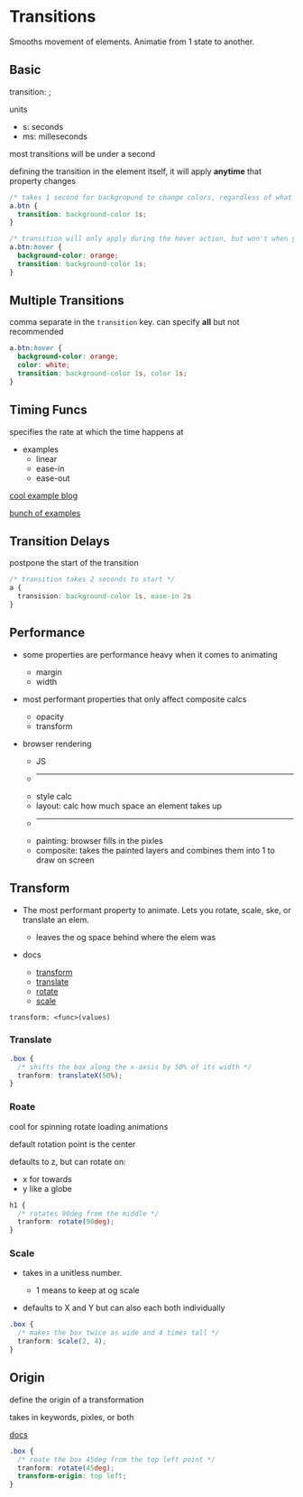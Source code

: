 # Transitions

Smooths movement of elements. Animatie from 1 state to another.

## Basic

transition: <property> <duration> <timing-func> <delay>;

units
  * s: seconds
  * ms: milleseconds

most transitions will be under a second

defining the transition in the element itself, it will apply **anytime** that property changes

```css
/* takes 1 second for backgropund to change colors, regardless of what initiates it */
a.btn {
  transition: background-color 1s;
}

/* transition will only apply during the hover action, but won't when you stop hovering */
a.btn:hover {
  background-color: orange;
  transition: background-color 1s;
}
```

## Multiple Transitions

comma separate in the `transition` key. can specify **all** but not recommended

```css
a.btn:hover {
  background-color: orange;
  color: white;
  transition: background-color 1s, color 1s;
}
```

## Timing Funcs

specifies the rate at which the time happens at

* examples
  * linear
  * ease-in
  * ease-out

[cool example blog](https://www.kirupa.com/html5/timing_functions.htm)

[bunch of examples](https://easings.net/)

## Transition Delays

postpone the start of the transition

```css
/* transition takes 2 seconds to start */
a {
  transision: background-color 1s, ease-in 2s
}
```

## Performance

* some properties are performance heavy when it comes to animating
  * margin
  * width

* most performant properties that only affect composite calcs
  * opacity
  * transform

* browser rendering
  * JS
  * ---
  * style calc
  * layout: calc how much space an element takes up
  * ---
  * painting: browser fills in the pixles
  * composite: takes the painted layers and combines them into 1 to draw on screen

## Transform

* The most performant property to animate. Lets you rotate, scale, ske, or translate an elem. 
  * leaves the og space behind where the elem was

* docs
  * [transform](https://developer.mozilla.org/en-US/docs/Web/CSS/transform)
  * [translate](https://developer.mozilla.org/en-US/docs/Web/CSS/transform-function/translate)
  * [rotate](https://developer.mozilla.org/en-US/docs/Web/CSS/transform-function/rotate)
  * [scale](https://developer.mozilla.org/en-US/docs/Web/CSS/transform-function/scale)

`transform: <func>(values)`

### Translate

```css
.box {
  /* shifts the box along the x-axsis by 50% of its width */
  tranform: translateX(50%);
}
```

### Roate

cool for spinning rotate loading animations

default rotation point is the center

defaults to z, but can rotate on:
  * x for towards
  * y like a globe

```css
h1 {
  /* rotates 90deg from the middle */
  tranform: rotate(90deg);
}
```

### Scale

* takes in a unitless number.
  * 1 means to keep at og scale

* defaults to X and Y but can also each both individually

```css
.box {
  /* makes the box twice as wide and 4 times tall */
  tranform: scale(2, 4);
}
```

## Origin

define the origin of a transformation

takes in keywords, pixles, or both

[docs](https://developer.mozilla.org/en-US/docs/Web/CSS/transform-origin)

```css
.box {
  /* roate the box 45deg from the top left point */
  tranform: rotate(45deg);
  transform-origin: top left;
}
```
